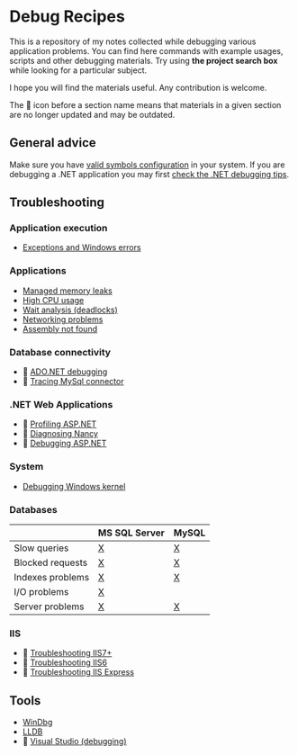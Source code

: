 
Debug Recipes
=============

This is a repository of my notes collected while debugging various application problems. You can find here commands with example usages, scripts and other debugging materials. Try using **the project search box** while looking for a particular subject.

I hope you will find the materials useful. Any contribution is welcome.

The :floppy_disk: icon before a section name means that materials in a given section are no longer updated and may be outdated.

## General advice

Make sure you have [valid symbols configuration](windows-debugging-configuration.md#environment-variables) in your system. If you are debugging a .NET application you may first [check the .NET debugging tips](clr-debugging-tips.md).

## Troubleshooting

### Application execution

- [Exceptions and Windows errors](exceptions/exceptions.md)

### Applications

- [Managed memory leaks](memory/managed-memory-leaks.md)
- [High CPU usage](cpu/analyzing-high-cpu-usage.md)
- [Wait analysis (deadlocks)](threading/analyzing-waits.md)
- [Networking problems](network/network-tracing.md)
- [Assembly not found](assemblies/clr-assemblies.md)

### Database connectivity

- :floppy_disk: [ADO.NET debugging](ado.net/ado.net-debugging.md)
- :floppy_disk: [Tracing MySql connector](databases/mysql/mysql.net-connector-usage.md)

### .NET Web Applications

- :floppy_disk: [Profiling ASP.NET](asp.net/asp.net-profiling.md)
- :floppy_disk: [Diagnosing Nancy](nancy/nancy-diagnostics.md)
- :floppy_disk: [Debugging ASP.NET](asp.net/asp.net-debugging.md)

### System

- [Debugging Windows kernel](windows/kernel-debugging.md)

### Databases

|     | MS SQL Server | MySQL |
| --- | --- | --- |
| Slow queries | [X](databases/mssqlserver/mssqlserver-querying.md) | [X](databases/mysql/mysql-querying.md) |
| Blocked requests | [X](databases/mssqlserver/mssqlserver-concurrency.md) | [X](databases/mysql/mysql-concurrency.md) |
| Indexes problems | [X](databases/mssqlserver/mssqlserver-indexes.md) | [X](databases/mysql/mysql-indexes.md) |
| I/O problems | [X](databases/mssqlserver/mssqlserver-troubleshooting-io.md) |  |
| Server problems | [X](databases/mssqlserver/mssqlserver-troubleshooting-server.md) | [X](databases/mysql/mysql-troubleshooting-server.md) |

### IIS

- :floppy_disk: [Troubleshooting IIS7+](iis/iis7up.md)
- :floppy_disk: [Troubleshooting IIS6](iis/iis6.md)
- :floppy_disk: [Troubleshooting IIS Express](iis/iisexpress.md)

## Tools

- [WinDbg](debugging-using-windbg/windbg-field-notes.md)
- [LLDB](debugging-using-lldb/lldb-field-notes.md)
- :floppy_disk: [Visual Studio (debugging)](debugging-using-vs/README.md)

